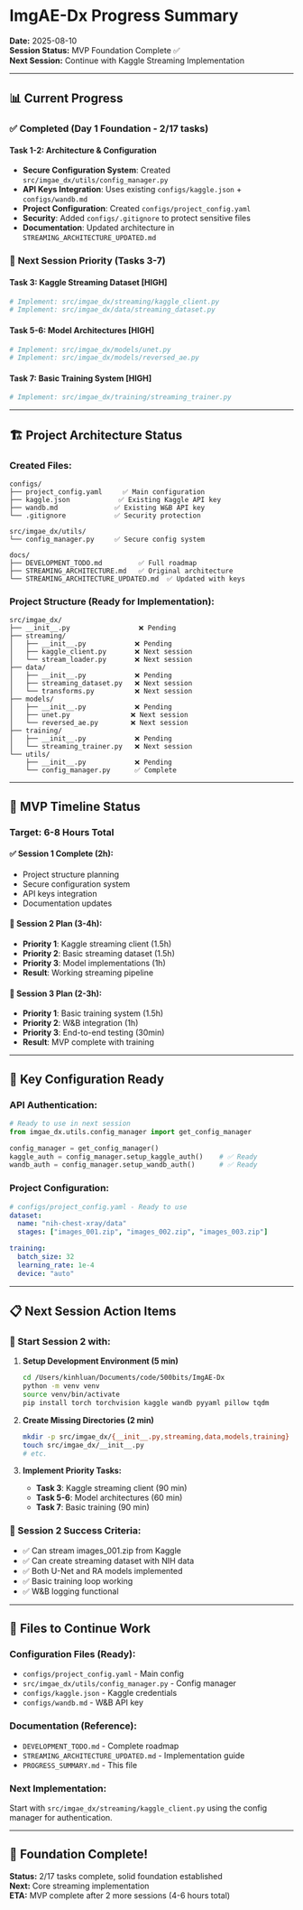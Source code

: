 # ImgAE-Dx Progress Summary

**Date:** 2025-08-10  
**Session Status:** MVP Foundation Complete ✅  
**Next Session:** Continue with Kaggle Streaming Implementation

---

## 📊 Current Progress

### ✅ **Completed (Day 1 Foundation - 2/17 tasks)**

#### **Task 1-2: Architecture & Configuration**
- **Secure Configuration System**: Created `src/imgae_dx/utils/config_manager.py`
- **API Keys Integration**: Uses existing `configs/kaggle.json` + `configs/wandb.md`  
- **Project Configuration**: Created `configs/project_config.yaml`
- **Security**: Added `configs/.gitignore` to protect sensitive files
- **Documentation**: Updated architecture in `STREAMING_ARCHITECTURE_UPDATED.md`

### 🔄 **Next Session Priority (Tasks 3-7)**

#### **Task 3: Kaggle Streaming Dataset [HIGH]**
```python
# Implement: src/imgae_dx/streaming/kaggle_client.py
# Implement: src/imgae_dx/data/streaming_dataset.py
```

#### **Task 5-6: Model Architectures [HIGH]** 
```python
# Implement: src/imgae_dx/models/unet.py
# Implement: src/imgae_dx/models/reversed_ae.py
```

#### **Task 7: Basic Training System [HIGH]**
```python
# Implement: src/imgae_dx/training/streaming_trainer.py
```

---

## 🏗️ Project Architecture Status

### **Created Files:**
```
configs/
├── project_config.yaml     ✅ Main configuration
├── kaggle.json            ✅ Existing Kaggle API key
├── wandb.md              ✅ Existing W&B API key  
└── .gitignore            ✅ Security protection

src/imgae_dx/utils/
└── config_manager.py     ✅ Secure config system

docs/
├── DEVELOPMENT_TODO.md         ✅ Full roadmap
├── STREAMING_ARCHITECTURE.md   ✅ Original architecture  
└── STREAMING_ARCHITECTURE_UPDATED.md  ✅ Updated with keys
```

### **Project Structure (Ready for Implementation):**
```
src/imgae_dx/
├── __init__.py                 ❌ Pending
├── streaming/
│   ├── __init__.py            ❌ Pending  
│   ├── kaggle_client.py       ❌ Next session
│   └── stream_loader.py       ❌ Next session
├── data/
│   ├── __init__.py            ❌ Pending
│   ├── streaming_dataset.py   ❌ Next session
│   └── transforms.py          ❌ Next session
├── models/
│   ├── __init__.py            ❌ Pending
│   ├── unet.py               ❌ Next session
│   └── reversed_ae.py        ❌ Next session
├── training/
│   ├── __init__.py            ❌ Pending
│   └── streaming_trainer.py   ❌ Next session
└── utils/
    ├── __init__.py            ❌ Pending
    └── config_manager.py      ✅ Complete
```

---

## 🎯 MVP Timeline Status

### **Target: 6-8 Hours Total**

#### **✅ Session 1 Complete (2h):**
- Project structure planning
- Secure configuration system
- API keys integration
- Documentation updates

#### **🔄 Session 2 Plan (3-4h):**
- **Priority 1**: Kaggle streaming client (1.5h)
- **Priority 2**: Basic streaming dataset (1.5h) 
- **Priority 3**: Model implementations (1h)
- **Result**: Working streaming pipeline

#### **🔄 Session 3 Plan (2-3h):**
- **Priority 1**: Basic training system (1.5h)
- **Priority 2**: W&B integration (1h) 
- **Priority 3**: End-to-end testing (30min)
- **Result**: MVP complete with training

---

## 🔑 Key Configuration Ready

### **API Authentication:**
```python
# Ready to use in next session
from imgae_dx.utils.config_manager import get_config_manager

config_manager = get_config_manager()
kaggle_auth = config_manager.setup_kaggle_auth()    # ✅ Ready
wandb_auth = config_manager.setup_wandb_auth()      # ✅ Ready
```

### **Project Configuration:**
```yaml
# configs/project_config.yaml - Ready to use
dataset:
  name: "nih-chest-xray/data"
  stages: ["images_001.zip", "images_002.zip", "images_003.zip"]

training:
  batch_size: 32
  learning_rate: 1e-4
  device: "auto"
```

---

## 📋 Next Session Action Items

### **🚀 Start Session 2 with:**

1. **Setup Development Environment (5 min)**
   ```bash
   cd /Users/kinhluan/Documents/code/500bits/ImgAE-Dx
   python -m venv venv
   source venv/bin/activate
   pip install torch torchvision kaggle wandb pyyaml pillow tqdm
   ```

2. **Create Missing Directories (2 min)**
   ```bash
   mkdir -p src/imgae_dx/{__init__.py,streaming,data,models,training}
   touch src/imgae_dx/__init__.py
   # etc.
   ```

3. **Implement Priority Tasks:**
   - **Task 3**: Kaggle streaming client (90 min)
   - **Task 5-6**: Model architectures (60 min) 
   - **Task 7**: Basic training (90 min)

### **🎯 Session 2 Success Criteria:**
- ✅ Can stream images_001.zip from Kaggle
- ✅ Can create streaming dataset with NIH data
- ✅ Both U-Net and RA models implemented
- ✅ Basic training loop working
- ✅ W&B logging functional

---

## 💾 Files to Continue Work

### **Configuration Files (Ready):**
- `configs/project_config.yaml` - Main config
- `src/imgae_dx/utils/config_manager.py` - Config manager
- `configs/kaggle.json` - Kaggle credentials
- `configs/wandb.md` - W&B API key

### **Documentation (Reference):**
- `DEVELOPMENT_TODO.md` - Complete roadmap
- `STREAMING_ARCHITECTURE_UPDATED.md` - Implementation guide
- `PROGRESS_SUMMARY.md` - This file

### **Next Implementation:**
Start with `src/imgae_dx/streaming/kaggle_client.py` using the config manager for authentication.

---

## 🎉 Foundation Complete!

**Status:** 2/17 tasks complete, solid foundation established  
**Next:** Core streaming implementation  
**ETA:** MVP complete after 2 more sessions (4-6 hours total)